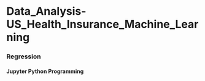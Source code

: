 # Data_Analysis-US_Health_Insurance_Machine_Learning
### Regression
#### Jupyter Python Programming
